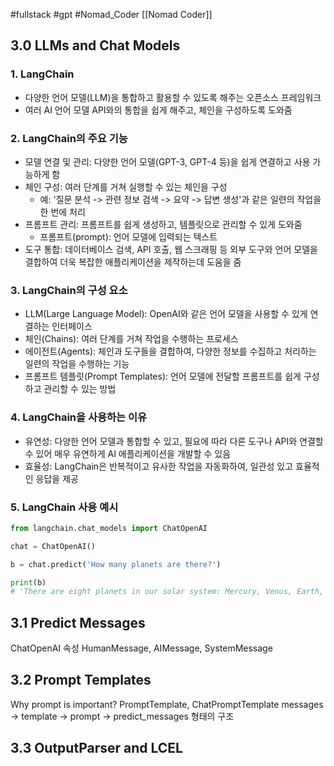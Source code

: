 #fullstack #gpt #Nomad_Coder [[Nomad Coder]]

## 3.0 LLMs and Chat Models
### 1. LangChain
- 다양한 언어 모델(LLM)을 통합하고 활용할 수 있도록 해주는 오픈소스 프레임워크
- 여러 AI 언어 모델 API와의 통합을 쉽게 해주고, 체인을 구성하도록 도와줌


### 2. LangChain의 주요 기능
- 모델 연결 및 관리: 다양한 언어 모델(GPT-3, GPT-4 등)을 쉽게 연결하고 사용 가능하게 함
- 체인 구성: 여러 단계를 거쳐 실행할 수 있는 체인을 구성
	- 예: '질문 분석 -> 관련 정보 검색 -> 요약 -> 답변 생성'과 같은 일련의 작업을 한 번에 처리
- 프롬프트 관리: 프롬프트를 쉽게 생성하고, 템플릿으로 관리할 수 있게 도와줌
	- 프롬프트(prompt): 언어 모델에 입력되는 텍스트
- 도구 통합: 데이터베이스 검색, API 호출, 웹 스크래핑 등 외부 도구와 언어 모델을 결합하여 더욱 복잡한 애플리케이션을 제작하는데 도움을 줌


### 3. LangChain의 구성 요소
- LLM(Large Language Model): OpenAI와 같은 언어 모델을 사용할 수 있게 연결하는 인터페이스
- 체인(Chains): 여러 단계를 거쳐 작업을 수행하는 프로세스
- 에이전트(Agents): 체인과 도구들을 결합하여, 다양한 정보를 수집하고 처리하는 일련의 작업을 수행하는 기능
- 프롬프트 템플릿(Prompt Templates): 언어 모델에 전달할 프롬프트를 쉽게 구성하고 관리할 수 있는 방법


### 4. LangChain을 사용하는 이유
- 유연성: 다양한 언어 모델과 통합할 수 있고, 필요에 따라 다른 도구나 API와 연결할 수 있어 매우 유연하게 AI 애플리케이션을 개발할 수 있음
- 효율성: LangChain은 반복적이고 유사한 작업을 자동화하여, 일관성 있고 효율적인 응답을 제공


### 5. LangChain 사용 예시
```python
from langchain.chat_models import ChatOpenAI

chat = ChatOpenAI()

b = chat.predict('How many planets are there?')

print(b)
# 'There are eight planets in our solar system: Mercury, Venus, Earth, Mars, Jupiter, Saturn, Uranus, and Neptune.'
```



## 3.1 Predict Messages
ChatOpenAI 속성
HumanMessage, AIMessage, SystemMessage



## 3.2 Prompt Templates
Why prompt is important?
PromptTemplate, ChatPromptTemplate
messages -> template -> prompt -> predict_messages 형태의 구조



## 3.3 OutputParser and LCEL